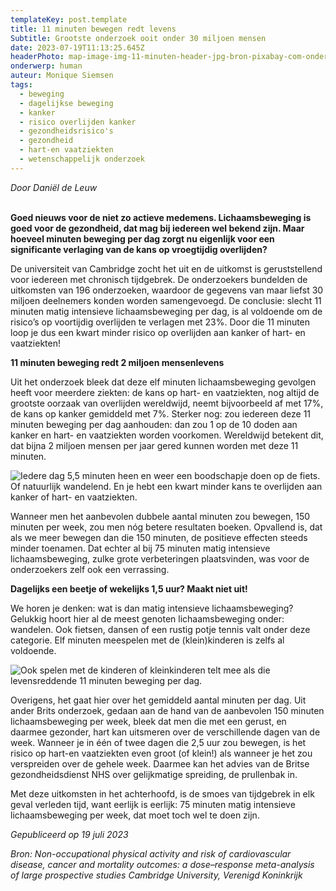 ```yaml
---
templateKey: post.template
title: 11 minuten bewegen redt levens
Subtitle: Grootste onderzoek ooit onder 30 miljoen mensen
date: 2023-07-19T11:13:25.645Z
headerPhoto: map-image-img-11-minuten-header-jpg-bron-pixabay-com-onderschrift-11-minuten-header
onderwerp: human
auteur: Monique Siemsen
tags:
  - beweging
  - dagelijkse beweging
  - kanker
  - risico overlijden kanker
  - gezondheidsrisico's
  - gezondheid
  - hart-en vaatziekten
  - wetenschappelijk onderzoek
---
```

*Door Daniël de Leuw*

**\
Goed nieuws voor de niet zo actieve medemens. Lichaamsbeweging is goed voor de gezondheid, dat mag bij iedereen wel bekend zijn. Maar hoeveel minuten beweging per dag zorgt nu eigenlijk voor een significante verlaging van de kans op vroegtijdig overlijden?** 

De universiteit van Cambridge zocht het uit en de uitkomst is geruststellend voor iedereen met chronisch tijdgebrek. De onderzoekers bundelden de uitkomsten van 196 onderzoeken, waardoor de gegevens van maar liefst 30 miljoen deelnemers konden worden samengevoegd. De conclusie: slecht 11 minuten matig intensieve lichaamsbeweging per dag, is al voldoende om de risico’s op voortijdig overlijden te verlagen met 23%. Door die 11 minuten loop je dus een kwart minder risico op overlijden aan kanker of hart- en vaatziekten! 

**11 minuten beweging redt 2 miljoen mensenlevens**

Uit het onderzoek bleek dat deze elf minuten lichaamsbeweging gevolgen heeft voor meerdere ziekten: de kans op hart- en vaatziekten, nog altijd de grootste oorzaak van overlijden wereldwijd, neemt bijvoorbeeld af met 17%, de kans op kanker gemiddeld met 7%. Sterker nog: zou iedereen deze 11 minuten beweging per dag aanhouden: dan zou 1 op de 10 doden aan kanker en hart- en vaatziekten worden voorkomen. Wereldwijd betekent dit, dat bijna 2 miljoen mensen per jaar gered kunnen worden met deze 11 minuten. 

![Iedere dag 5,5 minuten heen en weer een boodschapje doen op de fiets. Of natuurlijk wandelend. En je hebt een kwart minder kans te overlijden aan kanker of hart- en vaatziekten.](/img/11-minuten-4.jpg "Pixabay.com")

Wanneer men het aanbevolen dubbele aantal minuten zou bewegen, 150 minuten per week, zou men nóg betere resultaten boeken. Opvallend is, dat als we meer bewegen dan die 150 minuten, de positieve effecten steeds minder toenamen. Dat echter al bij 75 minuten matig intensieve lichaamsbeweging, zulke grote verbeteringen plaatsvinden, was voor de onderzoekers zelf ook een verrassing.

**Dagelijks een beetje of wekelijks 1,5 uur? Maakt niet uit!**

We horen je denken: wat is dan matig intensieve lichaamsbeweging? Gelukkig hoort hier al de meest genoten lichaamsbeweging onder: wandelen. Ook fietsen, dansen of een rustig potje tennis valt onder deze categorie. Elf minuten meespelen met de (klein)kinderen is zelfs al voldoende.

![Ook spelen met de kinderen of kleinkinderen telt mee als die levensreddende 11 minuten beweging per dag.](/img/11-minuten-2.jpg "Pixabay.com")

Overigens, het gaat hier over het gemiddeld aantal minuten per dag. Uit ander Brits onderzoek, gedaan aan de hand van de aanbevolen 150 minuten lichaamsbeweging per week, bleek dat men die met een gerust, en daarmee gezonder, hart kan uitsmeren over de verschillende dagen van de week. Wanneer je in één of twee dagen die 2,5 uur zou bewegen, is het risico op hart-en vaatziekten even groot (of klein!) als wanneer je het zou verspreiden over de gehele week. Daarmee kan het advies van de Britse gezondheidsdienst NHS over gelijkmatige spreiding, de prullenbak in.

Met deze uitkomsten in het achterhoofd, is de smoes van tijdgebrek in elk geval verleden tijd, want eerlijk is eerlijk: 75 minuten matig intensieve lichaamsbeweging per week, dat moet toch wel te doen zijn. 

*Gepubliceerd op 19 juli 2023*

*Bron: Non-occupational physical activity and risk of cardiovascular disease, cancer and mortality outcomes: a dose–response meta-analysis of large prospective studies Cambridge University, Verenigd Koninkrijk*